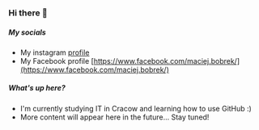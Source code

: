### Hi there 👋

##### My socials
* My instagram [profile](https://www.instagram.com/m_bobri/)
* My Facebook profile [https://www.facebook.com/maciej.bobrek/](https://www.facebook.com/maciej.bobrek/)

##### What's up here?
* I'm currently studying IT in Cracow and learning how to use GitHub :)
* More content will appear here in the future... Stay tuned!

<!--
**maciejbobrek/maciejbobrek** is a ✨ _special_ ✨ repository because its `README.md` (this file) appears on your GitHub profile.

Here are some ideas to get you started:

- 🔭 I’m currently working on ...
- 🌱 I’m currently learning ...
- 👯 I’m looking to collaborate on ...
- 🤔 I’m looking for help with ...
- 💬 Ask me about ...
- 📫 How to reach me: ...
- 😄 Pronouns: ...
- ⚡ Fun fact: ...
-->
